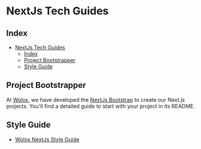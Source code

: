 # NextJs Tech Guides

## Index

- [NextJs Tech Guides](#nextjs-tech-guides)
  - [Index](#index)
  - [Project Bootstrapper](#project-bootstrapper)
  - [Style Guide](#style-guide)

## Project Bootstrapper

At [Wolox](http://wolox.com.ar), we have developed the
[NextJs Bootstrap](https://github.com/Wolox/next-bootstrap) to create our Next.js
projects. You'll find a detailed guide to start with your project in its README.

## Style Guide

- [Wolox NextJs Style Guide](https://github.com/Wolox/tech-guides/blob/master/frontend/NextJs/style-guide.md)
